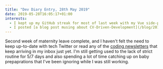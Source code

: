 ```yaml
---
title: "Dev Diary Entry, 28th May 2019"
date: 2019-05-28T16:05:17+01:00
interests:
  - I kept up my GitHub streak for most of last week with my Vue side-project but decided to let it go over the weekend. I'll still continue with the side-project but found myself forcing small commits just for the green squares - the fun had gone from it!
  - I posted [a blog post musing about CV-Driven-Development](/blog/2019-05-15-cv-driven-development/). I'd like to write more wordy, opinion-based posts but get lost in them. I definitely don't feel confident enough to cross-post this one anywhere, for example. Practice makes perfect though.
---
```


Second week of maternity leave complete, and I haven't felt the need to keep up-to-date with tech Twitter or read any of the [coding newsletters](/blog/2018-10-03-using-email-newsletters-to-stay-up-to-date-with-web-development/) that keep arriving in my inbox just yet. I'm still getting used to the lack of strict routine for 5/7 days and also spending a lot of time catching up on baby prepaprations that I've been ignoring while I was still working.
